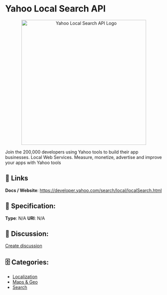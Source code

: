 # Yahoo Local Search API
<p align="center">
    <img width="400" src="https://raw.githubusercontent.com/apis-list/apis-list/main/apis/yahoo-local-search-api/logo_256x256.png" alt="Yahoo Local Search API Logo"/>
</p>

Join the 200,000 developers using Yahoo tools to build their app businesses. Local Web Services. Measure, monetize, advertise and improve your apps with Yahoo tools

##  🔗 Links
**Docs / Website**: https://developer.yahoo.com/search/local/localSearch.html

## 🧬 Specification:
**Type**: N/A
**URI**: N/A

## 💬 Discussion:
[Create discussion](https://github.com/apis-list/apis-list/discussions/new)

## 🗄️ Categories:
- [Localization](https://github.com/apis-list/apis-list#localization)
- [Maps & Geo](https://github.com/apis-list/apis-list#maps-and-geo)
- [Search](https://github.com/apis-list/apis-list#search)







